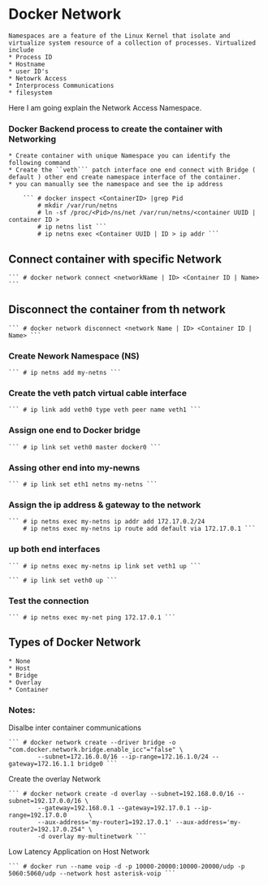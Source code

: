 # Docker Network 

	Namespaces are a feature of the Linux Kernel that isolate and virtualize system resource of a collection of processes. Virtualized include 
	* Process ID
	* Hostname
	* user ID's
	* Netowrk Access
	* Interprocess Communications
	* filesystem
 
 Here I am going explain the Network Access Namespace.

### Docker Backend process to create the container with Networking

	* Create container with unique Namespace you can identify the following command
	* Create the ``veth``` patch interface one end connect with Bridge ( default ) other end create namespace interface of the container.
	* you can manually see the namespace and see the ip address 
 
		``` # docker inspect <ContainerID> |grep Pid
		    # mkdir /var/run/netns
		    # ln -sf /proc/<Pid>/ns/net /var/run/netns/<container UUID | container ID >
		    # ip netns list ```
		    # ip netns exec <Container UUID | ID > ip addr ```

## Connect container with specific Network 

	``` # docker network connect <networkName | ID> <Container ID | Name> ```

## Disconnect the container from th network

	``` # docker network disconnect <network Name | ID> <Container ID | Name> ```

### Create Nework Namespace (NS)

	``` # ip netns add my-netns ```

### Create the veth patch virtual cable interface 
	
	``` # ip link add veth0 type veth peer name veth1 ```

### Assign one end to Docker bridge 
	
	``` # ip link set veth0 master docker0 ```

### Assing other end into my-newns 

	``` # ip link set eth1 netns my-netns ```

### Assign the ip address & gateway to the network 

	``` # ip netns exec my-netns ip addr add 172.17.0.2/24
	    # ip netns exec my-netns ip route add default via 172.17.0.1 ```
	
### up both end interfaces
	   
	``` # ip netns exec my-netns ip link set veth1 up ```

	``` # ip link set veth0 up ```

### Test the connection 

	``` # ip netns exec my-net ping 172.17.0.1 ``` 


## Types of Docker Network
	
	* None
	* Host
	* Bridge
	* Overlay
	* Container

### Notes:

 Disalbe inter container communications

	``` # docker network create --driver bridge -o "com.docker.network.bridge.enable_icc"="false" \
			--subnet=172.16.0.0/16 --ip-range=172.16.1.0/24 --gateway=172.16.1.1 bridge0 ```

 Create the overlay Network

	``` # docker network create -d overlay --subnet=192.168.0.0/16 --subnet=192.17.0.0/16 \
			--gateway=192.168.0.1 --gateway=192.17.0.1 --ip-range=192.17.0.0      \
			--aux-address='my-router1=192.17.0.1' --aux-address='my-router2=192.17.0.254" \
			-d overlay my-multinetwork ```

 Low Latency Application on Host Network 

	``` # docker run --name voip -d -p 10000-20000:10000-20000/udp -p 5060:5060/udp --network host asterisk-voip ```

